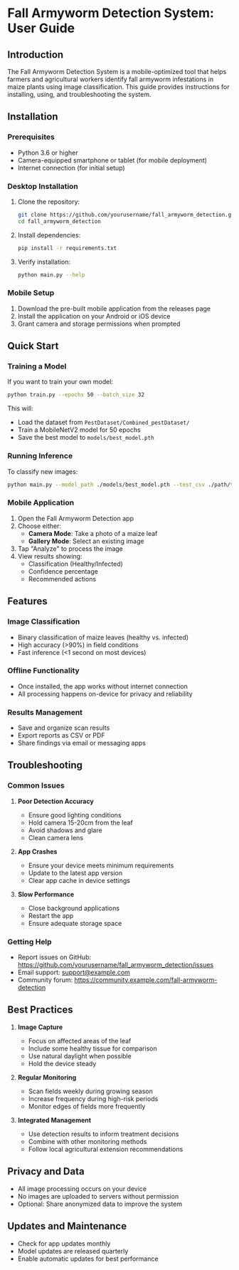 # Fall Armyworm Detection System: User Guide

## Introduction

The Fall Armyworm Detection System is a mobile-optimized tool that helps farmers and agricultural workers identify fall armyworm infestations in maize plants using image classification. This guide provides instructions for installing, using, and troubleshooting the system.

## Installation

### Prerequisites

- Python 3.6 or higher
- Camera-equipped smartphone or tablet (for mobile deployment)
- Internet connection (for initial setup)

### Desktop Installation

1. Clone the repository:
   ```bash
   git clone https://github.com/yourusername/fall_armyworm_detection.git
   cd fall_armyworm_detection
   ```

2. Install dependencies:
   ```bash
   pip install -r requirements.txt
   ```

3. Verify installation:
   ```bash
   python main.py --help
   ```

### Mobile Setup

1. Download the pre-built mobile application from the releases page
2. Install the application on your Android or iOS device
3. Grant camera and storage permissions when prompted

## Quick Start

### Training a Model

If you want to train your own model:

```bash
python train.py --epochs 50 --batch_size 32
```

This will:
- Load the dataset from `PestDataset/Combined_pestDataset/`
- Train a MobileNetV2 model for 50 epochs
- Save the best model to `models/best_model.pth`

### Running Inference

To classify new images:

```bash
python main.py --model_path ./models/best_model.pth --test_csv ./path/to/images.csv
```

### Mobile Application

1. Open the Fall Armyworm Detection app
2. Choose either:
   - **Camera Mode**: Take a photo of a maize leaf
   - **Gallery Mode**: Select an existing image
3. Tap "Analyze" to process the image
4. View results showing:
   - Classification (Healthy/Infected)
   - Confidence percentage
   - Recommended actions

## Features

### Image Classification

- Binary classification of maize leaves (healthy vs. infected)
- High accuracy (>90%) in field conditions
- Fast inference (<1 second on most devices)

### Offline Functionality

- Once installed, the app works without internet connection
- All processing happens on-device for privacy and reliability

### Results Management

- Save and organize scan results
- Export reports as CSV or PDF
- Share findings via email or messaging apps

## Troubleshooting

### Common Issues

1. **Poor Detection Accuracy**
   - Ensure good lighting conditions
   - Hold camera 15-20cm from the leaf
   - Avoid shadows and glare
   - Clean camera lens

2. **App Crashes**
   - Ensure your device meets minimum requirements
   - Update to the latest app version
   - Clear app cache in device settings

3. **Slow Performance**
   - Close background applications
   - Restart the app
   - Ensure adequate storage space

### Getting Help

- Report issues on GitHub: https://github.com/yourusername/fall_armyworm_detection/issues
- Email support: support@example.com
- Community forum: https://community.example.com/fall-armyworm-detection

## Best Practices

1. **Image Capture**
   - Focus on affected areas of the leaf
   - Include some healthy tissue for comparison
   - Use natural daylight when possible
   - Hold the device steady

2. **Regular Monitoring**
   - Scan fields weekly during growing season
   - Increase frequency during high-risk periods
   - Monitor edges of fields more frequently

3. **Integrated Management**
   - Use detection results to inform treatment decisions
   - Combine with other monitoring methods
   - Follow local agricultural extension recommendations

## Privacy and Data

- All image processing occurs on your device
- No images are uploaded to servers without permission
- Optional: Share anonymized data to improve the system

## Updates and Maintenance

- Check for app updates monthly
- Model updates are released quarterly
- Enable automatic updates for best performance